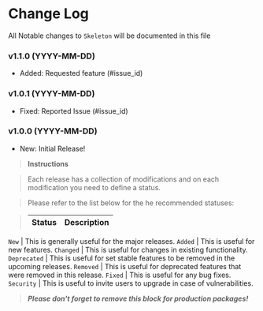 # Change Log

All Notable changes to `Skeleton` will be documented in this file

### v1.1.0 (YYYY-MM-DD)

- Added: Requested feature (#issue_id)

### v1.0.1 (YYYY-MM-DD)

- Fixed: Reported Issue (#issue_id)

### v1.0.0 (YYYY-MM-DD)

- New: Initial Release!


> **Instructions**

> Each release has a collection of modifications and on each modification you need to define a status.

> Please refer to the list below for the he recommended statuses:

> Status     | Description
> ---------- | -----------------------------------------------------------------
`New`        | This is generally useful for the major releases.
`Added`      | This is useful for new features.
`Changed`    | This is useful for changes in existing functionality.
`Deprecated` | This is useful for set stable features to be removed in the upcoming releases.
`Removed`    | This is useful for deprecated features that were removed in this release.
`Fixed`      | This is useful for any bug fixes.
`Security`   | This is useful to invite users to upgrade in case of vulnerabilities.
>
> **_Please don't forget to remove this block for production packages!_**
